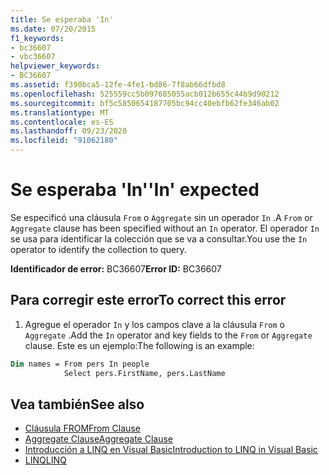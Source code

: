 ```yaml
---
title: Se esperaba 'In'
ms.date: 07/20/2015
f1_keywords:
- bc36607
- vbc36607
helpviewer_keywords:
- BC36607
ms.assetid: f390bca5-12fe-4fe1-bd86-7f8ab66dfbd8
ms.openlocfilehash: 525559cc5b097685055acb012b655c44b9d90212
ms.sourcegitcommit: bf5c5850654187705bc94cc40ebfb62fe346ab02
ms.translationtype: MT
ms.contentlocale: es-ES
ms.lasthandoff: 09/23/2020
ms.locfileid: "91062180"
---
```

# <a name="in-expected"></a><span data-ttu-id="33d5c-102">Se esperaba 'In'</span><span class="sxs-lookup"><span data-stu-id="33d5c-102">'In' expected</span></span>

<span data-ttu-id="33d5c-103">Se especificó una cláusula `From` o `Aggregate` sin un operador `In` .</span><span class="sxs-lookup"><span data-stu-id="33d5c-103">A `From` or `Aggregate` clause has been specified without an `In` operator.</span></span> <span data-ttu-id="33d5c-104">El operador `In` se usa para identificar la colección que se va a consultar.</span><span class="sxs-lookup"><span data-stu-id="33d5c-104">You use the `In` operator to identify the collection to query.</span></span>  
  
 <span data-ttu-id="33d5c-105">**Identificador de error:** BC36607</span><span class="sxs-lookup"><span data-stu-id="33d5c-105">**Error ID:** BC36607</span></span>  
  
## <a name="to-correct-this-error"></a><span data-ttu-id="33d5c-106">Para corregir este error</span><span class="sxs-lookup"><span data-stu-id="33d5c-106">To correct this error</span></span>  

1. <span data-ttu-id="33d5c-107">Agregue el operador `In` y los campos clave a la cláusula `From` o `Aggregate` .</span><span class="sxs-lookup"><span data-stu-id="33d5c-107">Add the `In` operator and key fields to the `From` or `Aggregate` clause.</span></span> <span data-ttu-id="33d5c-108">Este es un ejemplo:</span><span class="sxs-lookup"><span data-stu-id="33d5c-108">The following is an example:</span></span>  

```vb  
Dim names = From pers In people
            Select pers.FirstName, pers.LastName  
```  
  
## <a name="see-also"></a><span data-ttu-id="33d5c-109">Vea también</span><span class="sxs-lookup"><span data-stu-id="33d5c-109">See also</span></span>

- [<span data-ttu-id="33d5c-110">Cláusula FROM</span><span class="sxs-lookup"><span data-stu-id="33d5c-110">From Clause</span></span>](../language-reference/queries/from-clause.md)
- [<span data-ttu-id="33d5c-111">Aggregate Clause</span><span class="sxs-lookup"><span data-stu-id="33d5c-111">Aggregate Clause</span></span>](../language-reference/queries/aggregate-clause.md)
- [<span data-ttu-id="33d5c-112">Introducción a LINQ en Visual Basic</span><span class="sxs-lookup"><span data-stu-id="33d5c-112">Introduction to LINQ in Visual Basic</span></span>](../programming-guide/language-features/linq/introduction-to-linq.md)
- [<span data-ttu-id="33d5c-113">LINQ</span><span class="sxs-lookup"><span data-stu-id="33d5c-113">LINQ</span></span>](../programming-guide/language-features/linq/index.md)
